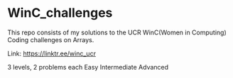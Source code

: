 # WinC_challenges

This repo consists of my solutions to the UCR WinC(Women in Computing) Coding challenges on Arrays.

Link: https://linktr.ee/winc_ucr 

3 levels, 2 problems each
Easy
Intermediate
Advanced
